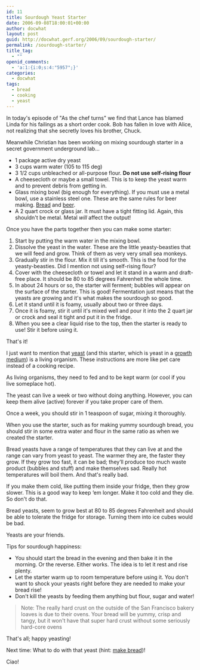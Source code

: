 ```yaml
---
id: 11
title: Sourdough Yeast Starter
date: 2006-09-08T18:00:01+00:00
author: docwhat
layout: post
guid: http://docwhat.gerf.org/2006/09/sourdough-starter/
permalink: /sourdough-starter/
title_tag:
  - ""
openid_comments:
  - 'a:1:{i:0;s:4:"5957";}'
categories:
  - docwhat
tags:
  - bread
  - cooking
  - yeast
---
```

In today's episode of "As the chef turns" we find that Lance has blamed Linda for his failings as a short order cook. Bob has fallen in love with Alice, not realizing that she secretly loves his brother, Chuck.

Meanwhile Christian has been working on mixing sourdough starter in a secret government underground lab...

-   1 package active dry yeast
-   3 cups warm water (105 to 115 deg)
-   3 1/2 cups unbleached or all-purpose flour. **Do not use self-rising flour**
-   A cheesecloth or maybe a small towel. This is to keep the yeast warm and to prevent debris from getting in.
-   Glass mixing bowl (big enough for everything). If you must use a metal bowl, use a stainless steel one. These are the same rules for beer making. [Bread](http://en.wikipedia.org/wiki/Bread) and [beer](http://en.wikipedia.org/wiki/Beer%20are%20similar).
-   A 2 quart crock or glass jar. It must have a tight fitting lid. Again, this shouldn't be metal. Metal *will* affect the output!

Once you have the parts together then you can make some starter:

1.  Start by putting the warm water in the mixing bowl.
2.  Dissolve the yeast in the water. These are the little yeasty-beasties that we will feed and grow. Think of them as very very small sea monkeys.
3.  Gradually stir in the flour. Mix it till it's smooth. This is the food for the yeasty-beasties. Did I mention not using self-rising flour?
4.  Cover with the cheesecloth or towel and let it stand in a warm and draft-free place. It should be 80 to 85 degrees Fahrenheit the whole time.
5.  In about 24 hours or so, the starter will ferment; bubbles will appear on the surface of the starter. This is good! Fermentation just means that the yeasts are growing and it's what makes the sourdough so good.
6.  Let it stand until it is foamy, usually about two or three days.
7.  Once it is foamy, stir it until it's mixed well and pour it into the 2 quart jar or crock and seal it tight and put it in the fridge.
8.  When you see a clear liquid rise to the top, then the starter is ready to use! Stir it before using it.

That's it!

I just want to mention that [yeast](http://en.wikipedia.org/wiki/Yeast) (and this starter, which is yeast in a [growth medium](http://en.wikipedia.org/wiki/Growth_medium)) is a living organism. These instructions are more like pet care instead of a cooking recipe.

As living organisms, they need to fed and to be kept warm (or cool if you live someplace hot).

The yeast can live a week or two without doing anything. However, you can keep them alive (active) forever if you take proper care of them.

Once a week, you should stir in 1 teaspoon of sugar, mixing it thoroughly.

When you use the starter, such as for making yummy sourdough bread, you should stir in some extra water and flour in the same ratio as when we created the starter.

Bread yeasts have a range of temperatures that they can live at and the range can vary from yeast to yeast. The warmer they are, the faster they grow. If they grow too fast, it can be bad; they’ll produce too much waste product (bubbles and stuff) and make themselves sad. Really hot temperatures will boil them. And that's really bad.

If you make them cold, like putting them inside your fridge, then they grow slower. This is a good way to keep ‘em longer. Make it too cold and they die. So don't do that.

Bread yeasts, seem to grow best at 80 to 85 degrees Fahrenheit and should be able to tolerate the fridge for storage. Turning them into ice cubes would be bad.

Yeasts are your friends.

Tips for sourdough happiness:

-   You should start the bread in the evening and then bake it in the morning. Or the reverse. Either works. The idea is to let it rest and rise plenty.
-   Let the starter warm up to room temperature before using it. You don't want to shock your yeasts right before they are needed to make your bread rise!
-   Don't kill the yeasts by feeding them anything but flour, sugar and water!

> Note: The really hard crust on the outside of the San Francisco bakery loaves is due to their ovens. Your bread will be yummy, crisp and tangy, but it won't have that super hard crust without some seriously hard-core ovens

That's all; happy yeasting!

Next time: What to do with that yeast (hint: [make bread](http://docwhat.gerf.org/2006/09/sourdough-bread/))!

Ciao!